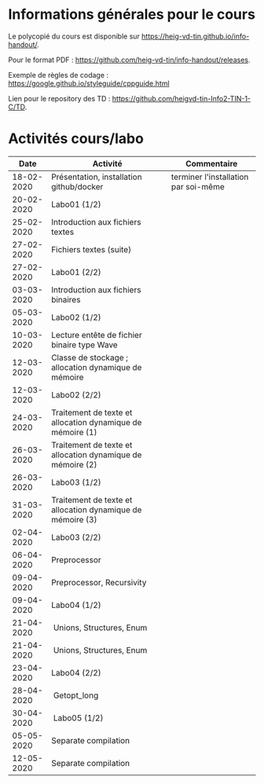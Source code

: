 # Informations générales pour le cours

Le polycopié du cours est disponible sur https://heig-vd-tin.github.io/info-handout/.

Pour le format PDF :  https://github.com/heig-vd-tin/info-handout/releases.

Exemple de règles de codage : https://google.github.io/styleguide/cppguide.html 

Lien pour le repository des TD : https://github.com/heigvd-tin-Info2-TIN-1-C/TD.

# Activités cours/labo
| Date | Activité | Commentaire |
|---|---|---|
|18-02-2020 | Présentation, installation github/docker | terminer l'installation par soi-même |
|20-02-2020 | Labo01 (1/2) |  |
|25-02-2020 | Introduction aux fichiers textes |  |
|27-02-2020 | Fichiers textes (suite) |  |
|27-02-2020 | Labo01 (2/2)  |  |
|03-03-2020 | Introduction aux fichiers binaires |  |
|05-03-2020 | Labo02 (1/2) |  |
|10-03-2020 | Lecture entête de fichier binaire type Wave|  |
|12-03-2020 | Classe de stockage ; allocation dynamique de mémoire|  |
|12-03-2020 | Labo02 (2/2) |  |
|24-03-2020 | Traitement de texte et allocation dynamique de mémoire (1) |  |
|26-03-2020 | Traitement de texte et allocation dynamique de mémoire (2) |  |
|26-03-2020 | Labo03 (1/2) |  |
|31-03-2020 | Traitement de texte et allocation dynamique de mémoire (3) |  |
|02-04-2020 | Labo03 (2/2) |  |
|06-04-2020 | Preprocessor |  |
|09-04-2020 | Preprocessor, Recursivity |  |
|09-04-2020 | Labo04 (1/2) |  |
|21-04-2020 | Unions, Structures, Enum |
|21-04-2020 | Unions, Structures, Enum |
|23-04-2020 | Labo04 (2/2) |  |
|28-04-2020 | Getopt_long |
|30-04-2020 | Labo05 (1/2) |
| 05-05-2020 | Separate compilation |  
| 12-05-2020 | Separate compilation |  
